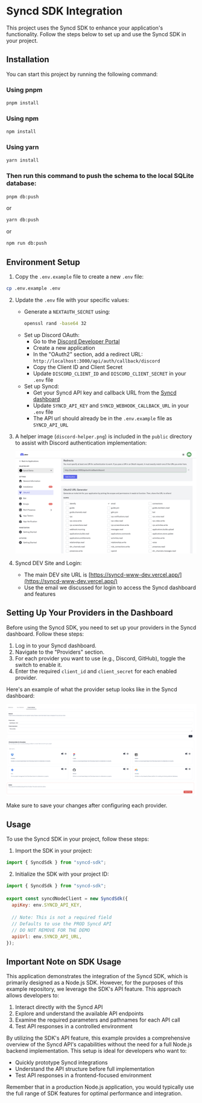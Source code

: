 # Syncd SDK Integration

This project uses the Syncd SDK to enhance your application's functionality. Follow the steps below to set up and use the Syncd SDK in your project.

## Installation

You can start this project by running the following command:

### Using pnpm

```bash
pnpm install
```

### Using npm

```bash
npm install
```

### Using yarn

```bash
yarn install
```

### Then run this command to push the schema to the local SQLite database:

```bash
pnpm db:push
```

or

```bash
yarn db:push
```

or

```bash
npm run db:push
```

## Environment Setup

1. Copy the `.env.example` file to create a new `.env` file:

```bash
cp .env.example .env
```

2. Update the `.env` file with your specific values:

   - Generate a `NEXTAUTH_SECRET` using:
     ```bash
     openssl rand -base64 32
     ```
   - Set up Discord OAuth:
     - Go to the [Discord Developer Portal](https://discord.com/developers/applications/)
     - Create a new application
     - In the "OAuth2" section, add a redirect URL: `http://localhost:3000/api/auth/callback/discord`
     - Copy the Client ID and Client Secret
     - Update `DISCORD_CLIENT_ID` and `DISCORD_CLIENT_SECRET` in your `.env` file
   - Set up Syncd:
     - Get your Syncd API key and callback URL from the [Syncd dashboard](https://syncd-www-dev.vercel.app/dashboard/)
     - Update `SYNCD_API_KEY` and `SYNCD_WEBHOOK_CALLBACK_URL` in your `.env` file
     - The API url should already be in the `.env.example` file as `SYNCD_API_URL`

3. A helper image (`discord-helper.png`) is included in the `public` directory to assist with Discord authentication implementation:

   ![Discord Authentication Helper](public/discord-helper.png)

4. Syncd DEV Site and Login:
   - The main DEV site URL is [https://syncd-www-dev.vercel.app/](https://syncd-www-dev.vercel.app/)
   - Use the email we discussed for login to access the Syncd dashboard and features

## Setting Up Your Providers in the Dashboard

Before using the Syncd SDK, you need to set up your providers in the Syncd dashboard. Follow these steps:

1. Log in to your Syncd dashboard.
2. Navigate to the "Providers" section.
3. For each provider you want to use (e.g., Discord, GitHub), toggle the switch to enable it.
4. Enter the required `client_id` and `client_secret` for each enabled provider.

Here's an example of what the provider setup looks like in the Syncd dashboard:

![Syncd Dashboard Project Settings](public/syncd-dashboard-project.png)

Make sure to save your changes after configuring each provider.

## Usage

To use the Syncd SDK in your project, follow these steps:

1. Import the SDK in your project:

```javascript
import { SyncdSdk } from "syncd-sdk";
```

2. Initialize the SDK with your project ID:

```javascript
import { SyncdSdk } from "syncd-sdk";

export const syncdNodeClient = new SyncdSdk({
  apiKey: env.SYNCD_API_KEY,

  // Note: This is not a required field
  // Defaults to use the PROD Syncd API
  // DO NOT REMOVE FOR THE DEMO
  apiUrl: env.SYNCD_API_URL,
});
```

## Important Note on SDK Usage

This application demonstrates the integration of the Syncd SDK, which is primarily designed as a Node.js SDK. However, for the purposes of this example repository, we leverage the SDK's API feature. This approach allows developers to:

1. Interact directly with the Syncd API
2. Explore and understand the available API endpoints
3. Examine the required parameters and pathnames for each API call
4. Test API responses in a controlled environment

By utilizing the SDK's API feature, this example provides a comprehensive overview of the Syncd API's capabilities without the need for a full Node.js backend implementation. This setup is ideal for developers who want to:

- Quickly prototype Syncd integrations
- Understand the API structure before full implementation
- Test API responses in a frontend-focused environment

Remember that in a production Node.js application, you would typically use the full range of SDK features for optimal performance and integration.

